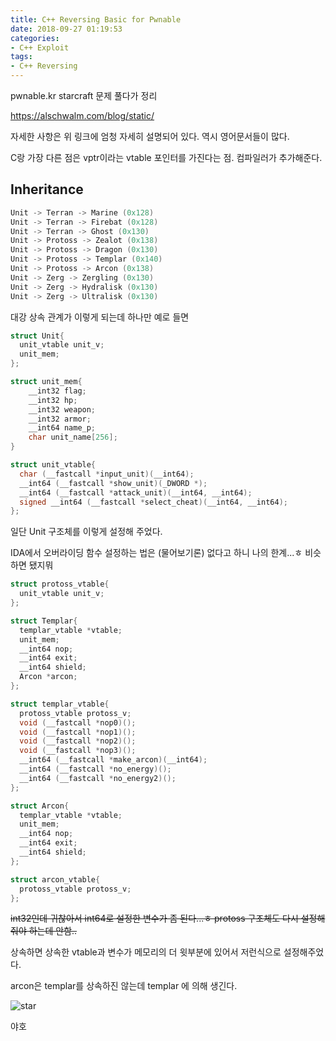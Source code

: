```yaml
---
title: C++ Reversing Basic for Pwnable
date: 2018-09-27 01:19:53
categories:
- C++ Exploit
tags:
- C++ Reversing
---
```






pwnable.kr starcraft 문제 풀다가 정리

https://alschwalm.com/blog/static/

자세한 사항은 위 링크에 엄청 자세히 설명되어 있다. 역시 영어문서들이 많다.

C랑 가장 다른 점은 vptr이라는 vtable 포인터를 가진다는 점. 컴파일러가 추가해준다.



## Inheritance

```c
Unit -> Terran -> Marine (0x128)
Unit -> Terran -> Firebat (0x128)
Unit -> Terran -> Ghost (0x130)
Unit -> Protoss -> Zealot (0x138)
Unit -> Protoss -> Dragon (0x130)
Unit -> Protoss -> Templar (0x140)
Unit -> Protoss -> Arcon (0x138)
Unit -> Zerg -> Zergling (0x130)
Unit -> Zerg -> Hydralisk (0x130)
Unit -> Zerg -> Ultralisk (0x130)
```

대강 상속 관계가 이렇게 되는데 하나만 예로 들면



```c
struct Unit{
  unit_vtable unit_v;
  unit_mem;
};

struct unit_mem{
    __int32 flag;
    __int32 hp;
    __int32 weapon;
    __int32 armor;
    __int64 name_p;
    char unit_name[256];
}

struct unit_vtable{
  char (__fastcall *input_unit)(__int64);
  __int64 (__fastcall *show_unit)(_DWORD *);
  __int64 (__fastcall *attack_unit)(__int64, __int64);
  signed __int64 (__fastcall *select_cheat)(__int64, __int64);
};
```

일단 Unit 구조체를 이렇게 설정해 주었다. 

IDA에서 오버라이딩 함수 설정하는 법은 (물어보기론) 없다고 하니 나의 한계...ㅎ 비슷하면 됐지뭐



```c
struct protoss_vtable{
  unit_vtable unit_v;
};

struct Templar{
  templar_vtable *vtable;
  unit_mem;
  __int64 nop;
  __int64 exit;
  __int64 shield;
  Arcon *arcon;
};

struct templar_vtable{
  protoss_vtable protoss_v;
  void (__fastcall *nop0)();
  void (__fastcall *nop1)();
  void (__fastcall *nop2)();
  void (__fastcall *nop3)();
  __int64 (__fastcall *make_arcon)(__int64);
  __int64 (__fastcall *no_energy)();
  __int64 (__fastcall *no_energy2)();
};

struct Arcon{
  templar_vtable *vtable;
  unit_mem;
  __int64 nop;
  __int64 exit;
  __int64 shield;
};

struct arcon_vtable{
  protoss_vtable protoss_v;
};

```

~~int32인데 귀찮아서 int64로 설정한 변수가 좀 된다...ㅎ protoss 구조체도 다시 설정해줘야 하는데 안함..~~

상속하면 상속한 vtable과 변수가 메모리의 더 윗부분에 있어서 저런식으로 설정해주었다. 

arcon은 templar를 상속하진 않는데 templar 에 의해 생긴다.


![star](https://user-images.githubusercontent.com/36659181/46216492-ad8e2300-c37a-11e8-85b1-449370fb3fa7.PNG)

야호


